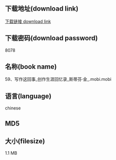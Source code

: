 ## 下载地址(download link)
[下载链接 download link](https://tutu365.netlify.app/?s=59%E3%80%81%E5%86%99%E4%BD%9C%E8%BF%99%E5%9B%9E%E4%BA%8B_%E5%88%9B%E4%BD%9C%E7%94%9F%E6%B6%AF%E5%9B%9E%E5%BF%86%E5%BD%95_%E6%96%AF%E8%92%82%E8%8A%AC%C2%B7%E9%87%91_.mobi)

## 下载密码(download password)
8078

## 名称(book name)
59、写作这回事_创作生涯回忆录_斯蒂芬·金_.mobi.mobi

## 语言(language)
chinese

## MD5


## 大小(filesize)
1.1 MB
